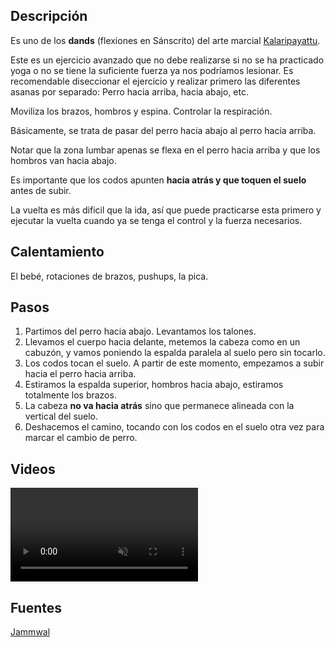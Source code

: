 ## Descripción

Es uno de los **dands** (flexiones en Sánscrito) del arte marcial [Kalaripayattu](https://en.wikipedia.org/wiki/Kalaripayattu).

Este es un ejercicio avanzado que no debe realizarse si no se ha practicado yoga o no se tiene la suficiente fuerza ya nos podríamos lesionar. Es recomendable diseccionar el ejercicio y realizar primero las diferentes asanas por separado: Perro hacia arriba, hacia abajo, etc. 

Moviliza los brazos, hombros y espina. Controlar la respiración. 

Básicamente, se trata de pasar del perro hacia abajo al perro hacia arriba.

Notar que la zona lumbar apenas se flexa en el perro hacia arriba y que los hombros van hacia abajo.

Es importante que los codos apunten **hacia atrás y que toquen el suelo** antes de subir.

La vuelta es más dificil que la ida, así que puede practicarse esta primero y ejecutar la vuelta cuando ya se tenga el control y la fuerza necesarios.


## Calentamiento

El bebé, rotaciones de brazos, pushups, la pica.

## Pasos

1. Partimos del perro hacia abajo. Levantamos los talones.
2. Llevamos el cuerpo hacia delante, metemos la cabeza como en un cabuzón, y vamos poniendo la espalda paralela al suelo pero sin tocarlo.
3. Los codos tocan el suelo. A partir de este momento, empezamos a subir hacia el perro hacia arriba.
4. Estiramos la espalda superior, hombros hacia abajo, estiramos totalmente los brazos.
5. La cabeza **no va hacia atrás** sino que permanece alineada con la vertical del suelo.
6. Deshacemos el camino, tocando con los codos en el suelo otra vez para marcar el cambio de perro.

## Videos

<video width="{{config.video.width}}" height="{{config.video.height}}" muted preload="auto" controls>
  <source src="{{config.site_url}}video/flexion_hindu.mp4" type="video/mp4">  
  Your browser does not support the video tag.
</video>



## Fuentes

[Jammwal](/varios/fuentes/#jamm)